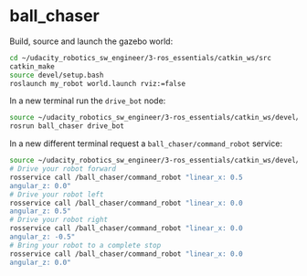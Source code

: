# ball_chaser

Build, source and launch the gazebo world:
```sh
cd ~/udacity_robotics_sw_engineer/3-ros_essentials/catkin_ws/src
catkin_make
source devel/setup.bash
roslaunch my_robot world.launch rviz:=false
```

In a new terminal run the `drive_bot` node:
```sh
source ~/udacity_robotics_sw_engineer/3-ros_essentials/catkin_ws/devel/setup.bash
rosrun ball_chaser drive_bot
```

In a new different terminal request a `ball_chaser/command_robot` service:
```sh
source ~/udacity_robotics_sw_engineer/3-ros_essentials/catkin_ws/devel/setup.bash
# Drive your robot forward
rosservice call /ball_chaser/command_robot "linear_x: 0.5
angular_z: 0.0"
# Drive your robot left
rosservice call /ball_chaser/command_robot "linear_x: 0.0
angular_z: 0.5"
# Drive your robot right
rosservice call /ball_chaser/command_robot "linear_x: 0.0
angular_z: -0.5"
# Bring your robot to a complete stop
rosservice call /ball_chaser/command_robot "linear_x: 0.0
angular_z: 0.0"
```
